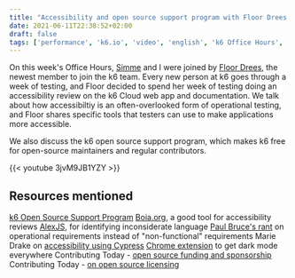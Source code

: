 ```yaml
---
title: "Accessibility and open source support program with Floor Drees (k6 Office Hours #16)"
date: 2021-06-11T22:38:52+02:00
draft: false
tags: ['performance', 'k6.io', 'video', 'english', 'k6 Office Hours', 'accessibility', 'diversity', 'inclusion']
---
```


On this week's Office Hours, [Simme](https://simme.dev) and I were joined by [Floor Drees](https://twitter.com/FloorDrees/), the newest member to join the k6 team. Every new person at k6 goes through a week of testing, and Floor decided to spend her week of testing doing an accessibility review on the k6 Cloud web app and documentation. We talk about how accessibiltiy is an often-overlooked form of operational testing, and Floor shares specific tools that testers can use to make applications more accessible.

We also discuss the k6 open source support program, which makes k6 free for open-source maintainers and regular contributors.

{{< youtube 3jvM9JB1YZY >}}

## Resources mentioned

[k6 Open Source Support Program](https://k6.io/oss-program/)
[Boia.org](https://www.boia.org), a good tool for accessibility reviews
[AlexJS](https://alexjs.com), for identifying inconsiderate language
[Paul Bruce's rant](https://www.youtube.com/watch?v=7ASFUzRDeMg) on operational requirements instead of "non-functional" requirements
Marie Drake on [accessibility using Cypress](https://www.youtube.com/watch?v=ve7Rg0MUZ0g)
[Chrome extension](https://chrome.google.com/webstore/detail/dark-reader/eimadpbcbfnmbkopoojfekhnkhdbieeh) to get dark mode everywhere
Contributing Today - [open source funding and sponsorship](https://www.contributing.today/april-7-oss-funding-sponsorship/oss-funding-and-sponsorship-panel-discussion/)
Contributing Today - [on open source licensing](https://www.contributing.today/past-sessions/open-source-licensing/)